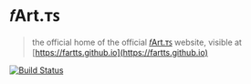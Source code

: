 # 𝑓Art.ᴛꜱ

> the official home of the official [𝑓Art.ᴛꜱ](https://github.com/fartts/fartts) website, visible at [https://fartts.github.io](https://fartts.github.io)

[![Build Status](https://travis-ci.org/fartts/fartts.svg?branch=master)](https://travis-ci.org/fartts/fartts)
